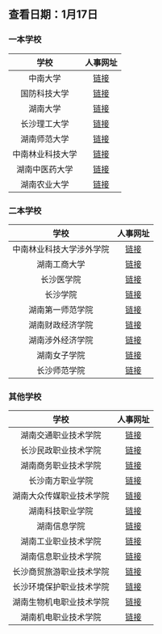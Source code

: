 ## 查看日期：1月17日
### 一本学校
| 学校 | 人事网址 | 
|:------------:|:---------------:|
| 中南大学 | [链接](https://rsc.csu.edu.cn/rczp/jfglryz.htm) | 
| 国防科技大学 | [链接](https://www.nudt.edu.cn/rczp/index.htm) | 
| 湖南大学 | [链接](http://jobs.hnu.edu.cn/zpgg.htm) | 
| 长沙理工大学 | [链接](https://www.csust.edu.cn/rsc/zpxx.htm) | 
| 湖南师范大学 | [链接](https://rsc.hunnu.edu.cn/title-list.jsp?urltype=tree.TreeTempUrl&wbtreeid=1183) | 
| 中南林业科技大学 | [链接](https://rscn.csuft.edu.cn/rczp_2836/zpxx/) | 
| 湖南中医药大学 | [链接](https://zzrsb.hnucm.edu.cn/xwgg/tzgg/szgl.htm) | 
| 湖南农业大学 | [链接](https://zp.hunau.edu.cn/product/recruit/defalt/recruitNotice.jsp?FM_SYS_ID=zpxt) | 


### 二本学校
| 学校 | 人事网址 | 
|:------------:|:---------------:|
| 中南林业科技大学涉外学院 | [链接](https://swxy.csuft.edu.cn/rsc/rcyj/) | 
| 湖南工商大学 | [链接](http://rsc.hutb.edu.cn/column/gkzp/index.shtml) | 
| 长沙医学院 | [链接](http://part.csmu.edu.cn:82/rsc/index.php?_m=mod_article&_a=fullist&caa_id=31) | 
| 长沙学院 | [链接](http://rsc.ccsu.cn/rczp/zpxx.htm) |
| 湖南第一师范学院 | [链接](http://rsc.hnfnu.edu.cn/index/zpxx.htm) | 
| 湖南财政经济学院 | [链接](https://www.hufe.edu.cn/hncywz/listsvl?bmid=201&lmid=209&mbid=1) | 
| 湖南涉外经济学院 | [链接](http://rsc.hieu.edu.cn/list.jsp?urltype=tree.TreeTempUrl&wbtreeid=1002) | 
| 湖南女子学院 | [链接](http://rczp.hnwu.edu.cn/index.portal?.ym=p162) | 
| 长沙师范学院 | [链接](http://rsc.cssf.cn/column/rcyj/index.shtml) | 


### 其他学校
| 学校 | 人事网址 |
|:------------:|:---------------:|
| 湖南交通职业技术学院 | [链接](http://www.hnjtzy.com.cn/html/834/) | 
| 长沙民政职业技术学院 | [链接](http://www.csmzxy.edu.cn/rcyj.htm) | 
| 湖南商务职业技术学院 | [链接](http://www.hnswxy.com/zuzhibu/rencaiyinjin/) | 
| 长沙南方职业学院 | [链接](http://www.nfdx.net/rcyj/) | 
| 湖南大众传媒职业技术学院 | [链接](http://xwgk.hnmmc.cn/rssz/) | 
| 湖南科技职业学院 | [链接](http://zzrsc.hnkjxy.net.cn/index.php/item-list-category-12119.shtml) |
| 湖南信息学院 | [链接](http://hr.hnisc.com/column/rczp/index.shtml) | 
| 湖南工业职业技术学院 | [链接](http://www.hunangy.com/zzrs/tzgg.htm) | 
| 湖南信息职业技术学院 | [链接](https://www.hniu.cn/rsc/rssz/rszp.htm) | 
| 长沙商贸旅游职业技术学院 | [链接](http://www.hncpu.com/xwgk/rcyj.htm) | 
| 长沙环境保护职业技术学院 | [链接](http://zzb.cshbxy.com/column/rszp/index.shtml) |
| 湖南生物机电职业技术学院 | [链接](https://rsc.hnbemc.cn/channel/1262/index.html) | 
| 湖南机电职业技术学院 | [链接](http://www.hnjdzy.net/department/ren-shi-guan-li-list-0.htm) | 


